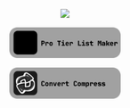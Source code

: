 <p align="center">
  <a href="https://github.com/LiamSwayne?tab=repositories&q=&type=&language=&sort=stargazers">
    <img width="200" src="https://img.shields.io/github/stars/LiamSwayne?affiliations=OWNER&label=Stars%20on%20my%20repos&labelColor=%23210083&color=%233F0076"/>
  </a>
</p>

<p align="center">
  <a href="https://protierlist.web.app"><img width="200" src="https://github.com/LiamSwayne/LiamSwayne/raw/main/protierlist.svg" alt="My Sites"/></a>
</p>

<p align="center">
  <a href="https://convertcompress.web.app"><img width="200" src="https://github.com/LiamSwayne/LiamSwayne/raw/main/convertcompress.svg" alt="My Sites"/></a>
</p>
